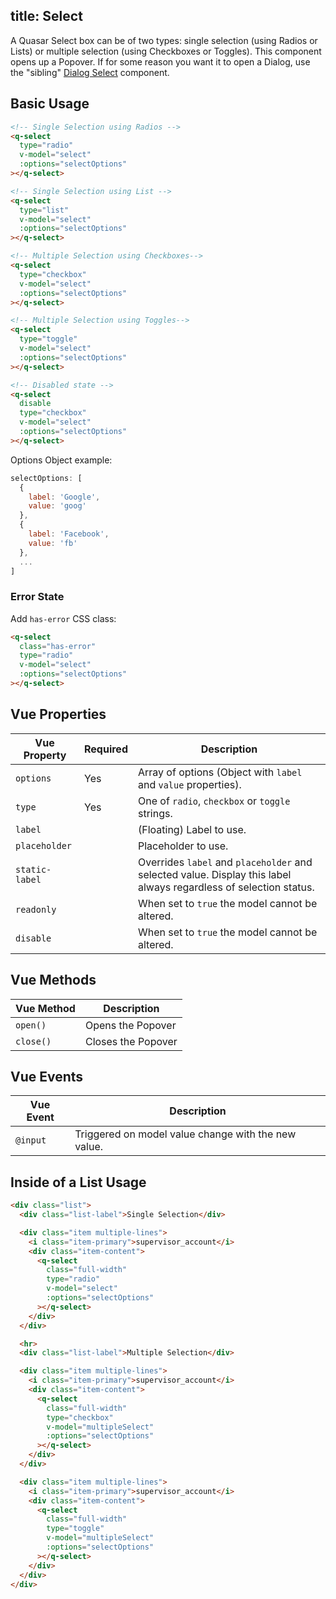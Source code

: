 title: Select
---
A Quasar Select box can be of two types: single selection (using Radios or Lists) or multiple selection (using Checkboxes or Toggles). This component opens up a Popover. If for some reason you want it to open a Dialog, use the "sibling" [Dialog Select](/components/dialog-select.html) component.

<input type="hidden" data-fullpage-demo="form/select/basic">

## Basic Usage

``` html
<!-- Single Selection using Radios -->
<q-select
  type="radio"
  v-model="select"
  :options="selectOptions"
></q-select>

<!-- Single Selection using List -->
<q-select
  type="list"
  v-model="select"
  :options="selectOptions"
></q-select>

<!-- Multiple Selection using Checkboxes-->
<q-select
  type="checkbox"
  v-model="select"
  :options="selectOptions"
></q-select>

<!-- Multiple Selection using Toggles-->
<q-select
  type="toggle"
  v-model="select"
  :options="selectOptions"
></q-select>

<!-- Disabled state -->
<q-select
  disable
  type="checkbox"
  v-model="select"
  :options="selectOptions"
></q-select>
```

Options Object example:
``` js
selectOptions: [
  {
    label: 'Google',
    value: 'goog'
  },
  {
    label: 'Facebook',
    value: 'fb'
  },
  ...
]
```

### Error State
Add `has-error` CSS class:
``` html
<q-select
  class="has-error"
  type="radio"
  v-model="select"
  :options="selectOptions"
></q-select>
```

## Vue Properties
| Vue Property | Required | Description |
| --- | --- | --- |
| `options` | Yes | Array of options (Object with `label` and `value` properties). |
| `type` | Yes | One of `radio`, `checkbox` or `toggle` strings. |
| `label` | | (Floating) Label to use. |
| `placeholder` | | Placeholder to use. |
| `static-label` | | Overrides `label` and `placeholder` and selected value. Display this label always regardless of selection status. |
| `readonly` | | When set to `true` the model cannot be altered. |
| `disable` | | When set to `true` the model cannot be altered. |

## Vue Methods

| Vue Method | Description |
| --- | --- |
| `open()` | Opens the Popover |
| `close()` | Closes the Popover |

## Vue Events
| Vue Event | Description |
| --- | --- |
| `@input` | Triggered on model value change with the new value. |

## Inside of a List Usage

``` html
<div class="list">
  <div class="list-label">Single Selection</div>

  <div class="item multiple-lines">
    <i class="item-primary">supervisor_account</i>
    <div class="item-content">
      <q-select
        class="full-width"
        type="radio"
        v-model="select"
        :options="selectOptions"
      ></q-select>
    </div>
  </div>

  <hr>
  <div class="list-label">Multiple Selection</div>

  <div class="item multiple-lines">
    <i class="item-primary">supervisor_account</i>
    <div class="item-content">
      <q-select
        class="full-width"
        type="checkbox"
        v-model="multipleSelect"
        :options="selectOptions"
      ></q-select>
    </div>
  </div>

  <div class="item multiple-lines">
    <i class="item-primary">supervisor_account</i>
    <div class="item-content">
      <q-select
        class="full-width"
        type="toggle"
        v-model="multipleSelect"
        :options="selectOptions"
      ></q-select>
    </div>
  </div>
</div>
```
